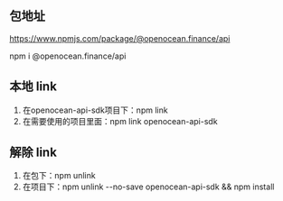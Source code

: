 ## 包地址
https://www.npmjs.com/package/@openocean.finance/api

npm i @openocean.finance/api

## 本地 link
1. 在openocean-api-sdk项目下：npm link
2. 在需要使用的项目里面：npm link openocean-api-sdk

## 解除 link
1. 在包下：npm unlink
2. 在项目下：npm unlink --no-save openocean-api-sdk && npm install



